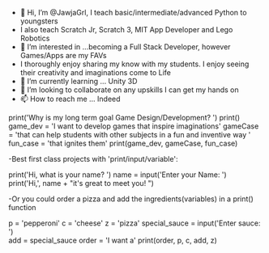 - 👋 Hi, I’m @JawjaGrl, I teach basic/intermediate/advanced Python to youngsters
- I also teach Scratch Jr, Scratch 3, MIT App Developer and Lego Robotics
- 👀 I’m interested in ...becoming a Full Stack Developer, however Games/Apps are my FAVs
- I thoroughly enjoy sharing my know with my students. I enjoy seeing their creativity and imaginations come to Life
- 🌱 I’m currently learning ... Unity 3D 
- 💞️ I’m looking to collaborate on any upskills I can get my hands on
- 📫 How to reach me ... Indeed

<!---
JawjaGrl/JawjaGrl is a ✨ special ✨ repository because its `README.md` (this file) appears on your GitHub profile.
You can click the Preview link to take a look at your changes.
--->
print('Why is my long term goal Game Design/Development? ') 
print() 
game_dev = 'I want to develop games that inspire imaginations' 
gameCase = 'that can help students with other subjects in a fun and inventive way '
fun_case = 'that ignites them'
print(game_dev, gameCase, fun_case)  

-Best first class projects with 'print/input/variable': 

print('Hi,  what is your name?  ') 
name = input('Enter your Name: ')  
print('Hi,', name + "it's great to meet you! ")

-Or you could order a pizza and add the ingredients(variables) in a print() function

p = 'pepperoni'
c = 'cheese' 
z = 'pizza' 
special_sauce = input('Enter sauce:  ')  
add = special_sauce
order = 'I want a' 
print(order, p, c, add, z) 
